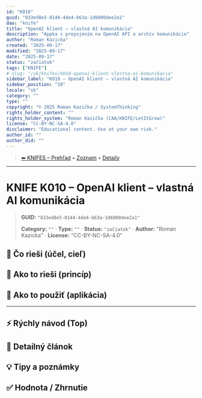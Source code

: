 ```yaml
---
id: "K010"
guid: "833ed8e5-8144-4de4-b63a-1d6000dee2a1"
dao: "knife"
title: "OpenAI klient – vlastná AI komunikácia"
description: "Appka s prepojením na OpenAI API a archív komunikácie"
author: "Roman Kazicka"
created: "2025-09-17"
modified: "2025-09-17"
date: "2025-09-17"
status: "začiatok"
tags: ["KNIFE"]
# slug: "/sk/knifes/k010-openai-klient-vlastna-ai-komunikacia"
sidebar_label: "K010 – OpenAI klient – vlastná AI komunikácia"
sidebar_position: "10"
locale: "sk"
category: ""
type: ""
copyright: "© 2025 Roman Kazička / SystemThinking"
rights_holder_content: ""
rights_holder_system: "Roman Kazička (CAA/KNIFE/LetItGrow)"
license: "CC-BY-NC-SA-4.0"
disclaimer: "Educational content. Use at your own risk."
author_id: ""
author_did: ""
---
```

<!-- body:start -->

<!-- nav:knifes -->
> [⬅ KNIFES – Prehľad](../overview.md) • [Zoznam](../KNIFE_Overview_List.md) • [Detaily](../KNIFE_Overview_Details.md)
---
# KNIFE K010 – OpenAI klient – vlastná AI komunikácia
<!-- fm-visible: start -->

> **GUID:** `"833ed8e5-8144-4de4-b63a-1d6000dee2a1"`
>   
> **Category:** `""` · **Type:** `""` · **Status:** `"začiatok"` · **Author:** "Roman Kazicka" · **License:** "CC-BY-NC-SA-4.0"
<!-- fm-visible: end -->


## 🎯 Čo rieši (účel, cieľ)

## 🧩 Ako to rieši (princíp)

## 🧪 Ako to použiť (aplikácia)

---

## ⚡ Rýchly návod (Top)

## 📜 Detailný článok

## 💡 Tipy a poznámky

## ✅ Hodnota / Zhrnutie
